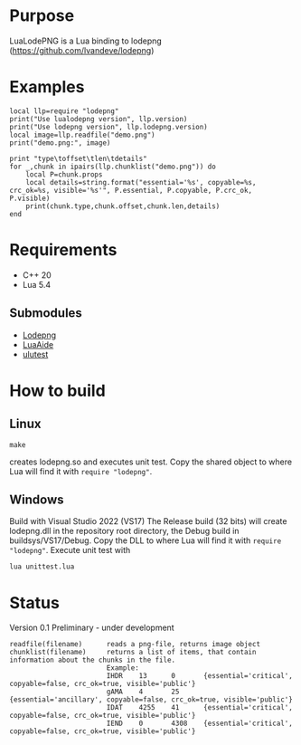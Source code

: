 
# Purpose
LuaLodePNG is a Lua binding to lodepng (https://github.com/lvandeve/lodepng)

# Examples

    local llp=require "lodepng"
    print("Use lualodepng version", llp.version)
    print("Use lodepng version", llp.lodepng.version)
    local image=llp.readfile("demo.png")
    print("demo.png:", image)

    print "type\toffset\tlen\tdetails"
    for _,chunk in ipairs(llp.chunklist("demo.png")) do
        local P=chunk.props
        local details=string.format("essential='%s', copyable=%s, crc_ok=%s, visible='%s'", P.essential, P.copyable, P.crc_ok, P.visible)
        print(chunk.type,chunk.offset,chunk.len,details)
    end

# Requirements
+ C++ 20
+ Lua 5.4
## Submodules
+ [Lodepng](https://github.com/lvandeve/lodepng)
+ [LuaAide](https://github.com/vorgestern/LuaAide)
+ [ulutest](https://github.com/vorgestern/ulutest)

# How to build
## Linux

    make

creates lodepng.so and executes unit test.
Copy the shared object to where Lua will find it with `require "lodepng"`.

## Windows
Build with Visual Studio 2022 (VS17)
The Release build (32 bits) will create lodepng.dll in the repository root directory,
the Debug build in buildsys/VS17/Debug. Copy the DLL to where Lua will find it with
`require "lodepng"`.
Execute unit test with

    lua unittest.lua

# Status
Version 0.1 Preliminary - under development

    readfile(filename)      reads a png-file, returns image object
    chunklist(filename)     returns a list of items, that contain information about the chunks in the file.
                            Example:
                            IHDR    13      0       {essential='critical', copyable=false, crc_ok=true, visible='public'}
                            gAMA    4       25      {essential='ancillary', copyable=false, crc_ok=true, visible='public'}
                            IDAT    4255    41      {essential='critical', copyable=false, crc_ok=true, visible='public'}
                            IEND    0       4308    {essential='critical', copyable=false, crc_ok=true, visible='public'}
